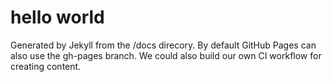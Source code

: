 # hello world


Generated by Jekyll from the /docs direcory. By default GitHub Pages can also use the gh-pages branch. We could also build our own CI workflow for creating content.

